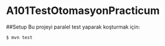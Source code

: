 # A101TestOtomasyonPracticum





##Setup
Bu projeyi paralel test yaparak koşturmak için:

```
$ mvn test
```
